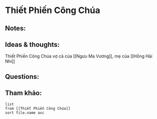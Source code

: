# Thiết Phiến Công Chúa

## Notes:


## Ideas & thoughts:
Thiết Phiến Công Chúa vợ cả của [[Ngưu Ma Vương]], mẹ của [[Hồng Hài Nhi]]
## Questions:


## Tham khảo:
```dataview
list
from [[Thiết Phiến Công Chúa]]
sort file.name asc
```